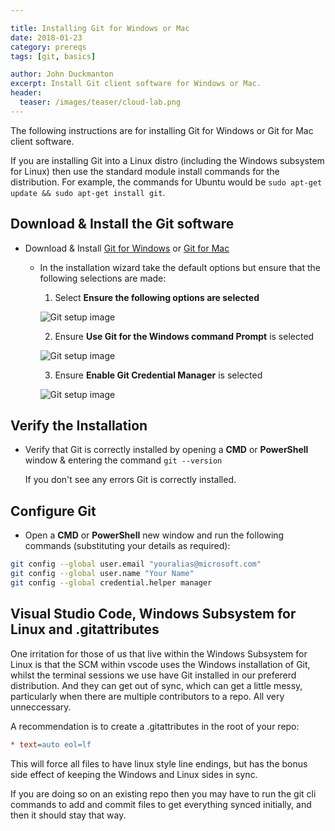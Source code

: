 ```yaml
---

title: Installing Git for Windows or Mac
date: 2018-01-23
category: prereqs
tags: [git, basics]

author: John Duckmanton
excerpt: Install Git client software for Windows or Mac.
header:
  teaser: /images/teaser/cloud-lab.png
---
```


The following instructions are for installing Git for Windows or Git for Mac client software.  

If you are installing Git into a Linux distro (including the Windows subsystem for Linux) then use the standard module install commands for the distribution.  For example, the commands for Ubuntu would be `sudo apt-get update && sudo apt-get install git`. 

## Download & Install the Git software

* Download & Install [Git for Windows](https://git-scm.com/download/win) or [Git for Mac](https://git-scm.com/download/mac)
    * In the installation wizard take the default options but ensure that the following selections are made:

        1. Select **Ensure the following options are selected**

        ![Git setup image](images/git-installer-1.png)

        2. Ensure **Use Git for the Windows command Prompt** is selected

        ![Git setup image](images/git-installer-2.png)

        3. Ensure **Enable Git Credential Manager** is selected

        ![Git setup image](images/git-installer-3.png)

## Verify the Installation

* Verify that Git is correctly installed by opening a **CMD** or **PowerShell** window & entering the command `git --version`

  If you don't see any errors Git is correctly installed.

## Configure Git

* Open a **CMD** or **PowerShell** new window and run the following commands (substituting your details as required):

```bash
git config --global user.email "youralias@microsoft.com"
git config --global user.name "Your Name"
git config --global credential.helper manager
```

## Visual Studio Code, Windows Subsystem for Linux and .gitattributes

One irritation for those of us that live within the Windows Subsystem for Linux is that the SCM within vscode uses the Windows installation of Git, whilst the terminal sessions we use have Git installed in our prefererd distribution.  And they can get out of sync, which can get a little messy, particularly when there are multiple contributors to a repo. All very unneccessary.

A recommendation is to create a .gitattributes in the root of your repo:

```ini
* text=auto eol=lf
```

This will force all files to have linux style line endings, but has the bonus side effect of keeping the Windows and Linux sides in sync.  

If you are doing so on an existing repo then you may have to run the git cli commands to add and commit files to get everything synced initially, and then it should stay that way.



